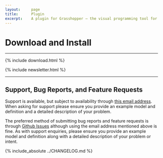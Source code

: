```yaml
---
layout:     page
title:      Plugin
excerpt:    A plugin for Grasshopper — the visual programming tool for the Rhinoceros modeler.
---
```


# Download and Install

---

{% include download.html %}

{% include newsletter.html %}

---

## Support, Bug Reports, and Feature Requests

Support is available, but subject to availability through [this email address](groundhog@philipbelesky.com). When asking for support please ensure you provide an example model and definition and a detailed description of your problem.

The preferred method of submitting bug reports and feature requests is through [Github Issues](https://github.com/philipbelesky/groundhog/issues) although using the email address mentioned above is fine. As with support enquiries, please ensure you provide an example model and definition along with a detailed description of your problem or intent.

{% include_absolute ../CHANGELOG.md %}
